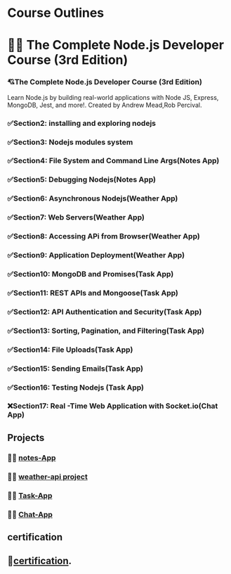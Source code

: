 # Course Outlines

# 🤍🤍 The Complete Node.js Developer Course (3rd Edition)

### 💘The Complete Node.js Developer Course (3rd Edition)

Learn Node.js by building real-world applications with Node JS, Express, MongoDB, Jest, and more!. Created by Andrew Mead,Rob Percival.

### ✅Section2: installing and exploring nodejs

### ✅Section3: Nodejs modules system

### ✅Section4: File System and Command Line Args(Notes App)

### ✅Section5: Debugging Nodejs(Notes App)

### ✅Section6: Asynchronous Nodejs(Weather App)

### ✅Section7: Web Servers(Weather App)

### ✅Section8: Accessing APi from Browser(Weather App)

### ✅Section9: Application Deployment(Weather App)

### ✅Section10: MongoDB and Promises(Task App)

### ✅Section11: REST APIs and Mongoose(Task App)

### ✅Section12: API Authentication and Security(Task App)

### ✅Section13: Sorting, Pagination, and Filtering(Task App)

### ✅Section14: File Uploads(Task App)

### ✅Section15: Sending Emails(Task App)

### ✅Section16: Testing Nodejs (Task App)

### ❌Section17: Real -Time Web Application with Socket.io(Chat App)   

## **Projects**

### 🐳🐳 [notes-App](https://github.com/mahmoud-farag/kalbonyan_elmarsos/tree/main/Udemy/04.The-Complete-Nodejs-Developer-Course-3rd%20Edition/04.File-System-and-Command-Line-Args-Notes--App)

### 🐳🐳 [weather-api project](https://farag-weather-api.herokuapp.com/)

### 🐳🐳 [Task-App](https://task-api-32.herokuapp.com)

### 🐳🐳 [Chat-App]()

## **certification**

## 🥳[certification]().
